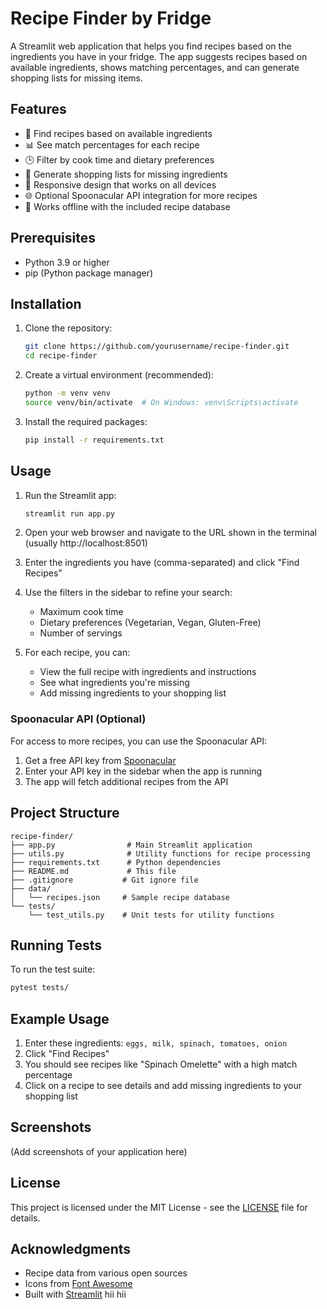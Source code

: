 # Recipe Finder by Fridge

A Streamlit web application that helps you find recipes based on the ingredients you have in your fridge. The app suggests recipes based on available ingredients, shows matching percentages, and can generate shopping lists for missing items.

## Features

- 🍳 Find recipes based on available ingredients
- 📊 See match percentages for each recipe
- 🕒 Filter by cook time and dietary preferences
- 🛒 Generate shopping lists for missing ingredients
- 📱 Responsive design that works on all devices
- 🌐 Optional Spoonacular API integration for more recipes
- 💾 Works offline with the included recipe database

## Prerequisites

- Python 3.9 or higher
- pip (Python package manager)

## Installation

1. Clone the repository:
   ```bash
   git clone https://github.com/yourusername/recipe-finder.git
   cd recipe-finder
   ```

2. Create a virtual environment (recommended):
   ```bash
   python -m venv venv
   source venv/bin/activate  # On Windows: venv\Scripts\activate
   ```

3. Install the required packages:
   ```bash
   pip install -r requirements.txt
   ```

## Usage

1. Run the Streamlit app:
   ```bash
   streamlit run app.py
   ```

2. Open your web browser and navigate to the URL shown in the terminal (usually http://localhost:8501)

3. Enter the ingredients you have (comma-separated) and click "Find Recipes"

4. Use the filters in the sidebar to refine your search:
   - Maximum cook time
   - Dietary preferences (Vegetarian, Vegan, Gluten-Free)
   - Number of servings

5. For each recipe, you can:
   - View the full recipe with ingredients and instructions
   - See what ingredients you're missing
   - Add missing ingredients to your shopping list

### Spoonacular API (Optional)

For access to more recipes, you can use the Spoonacular API:

1. Get a free API key from [Spoonacular](https://spoonacular.com/food-api)
2. Enter your API key in the sidebar when the app is running
3. The app will fetch additional recipes from the API

## Project Structure

```
recipe-finder/
├── app.py                # Main Streamlit application
├── utils.py              # Utility functions for recipe processing
├── requirements.txt      # Python dependencies
├── README.md             # This file
├── .gitignore           # Git ignore file
├── data/
│   └── recipes.json     # Sample recipe database
└── tests/
    └── test_utils.py    # Unit tests for utility functions
```

## Running Tests

To run the test suite:

```bash
pytest tests/
```

## Example Usage

1. Enter these ingredients: `eggs, milk, spinach, tomatoes, onion`
2. Click "Find Recipes"
3. You should see recipes like "Spinach Omelette" with a high match percentage
4. Click on a recipe to see details and add missing ingredients to your shopping list

## Screenshots

(Add screenshots of your application here)

## License

This project is licensed under the MIT License - see the [LICENSE](LICENSE) file for details.

## Acknowledgments

- Recipe data from various open sources
- Icons from [Font Awesome](https://fontawesome.com/)
- Built with [Streamlit](https://streamlit.io/)
h i i  
 h i i  
 